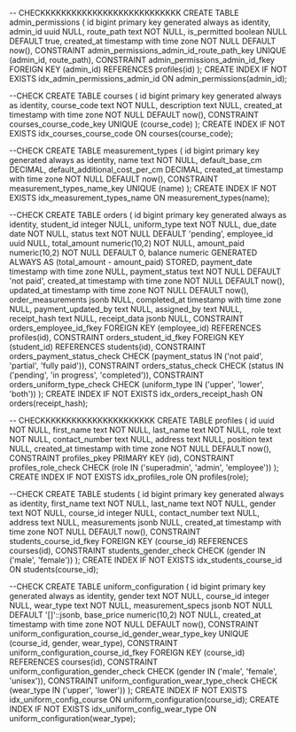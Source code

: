 
-- CHECKKKKKKKKKKKKKKKKKKKKKKKKKKK
CREATE TABLE admin_permissions (
  id bigint primary key generated always as identity,
  admin_id uuid NULL,
  route_path text NOT NULL,
  is_permitted boolean NULL DEFAULT true,
  created_at timestamp with time zone NOT NULL DEFAULT now(),
  CONSTRAINT admin_permissions_admin_id_route_path_key UNIQUE (admin_id, route_path),
  CONSTRAINT admin_permissions_admin_id_fkey FOREIGN KEY (admin_id) REFERENCES profiles(id)
);
CREATE INDEX IF NOT EXISTS idx_admin_permissions_admin_id ON admin_permissions(admin_id);

--CHECK
CREATE TABLE courses (
  id bigint primary key generated always as identity,
  course_code text NOT NULL,
  description text NULL,
  created_at timestamp with time zone NOT NULL DEFAULT now(),
  CONSTRAINT courses_course_code_key UNIQUE (course_code)
);
CREATE INDEX IF NOT EXISTS idx_courses_course_code ON courses(course_code);

--CHECK
CREATE TABLE measurement_types (
  id bigint primary key generated always as identity,
  name text NOT NULL,
  default_base_cm DECIMAL,
  default_additional_cost_per_cm DECIMAL,
  created_at timestamp with time zone NOT NULL DEFAULT now(),
  CONSTRAINT measurement_types_name_key UNIQUE (name)
);
CREATE INDEX IF NOT EXISTS idx_measurement_types_name ON measurement_types(name);

--CHECK
CREATE TABLE orders (
  id bigint primary key generated always as identity,
  student_id integer NULL,
  uniform_type text NOT NULL,
  due_date date NOT NULL,
  status text NOT NULL DEFAULT 'pending',
  employee_id uuid NULL,
  total_amount numeric(10,2) NOT NULL,
  amount_paid numeric(10,2) NOT NULL DEFAULT 0,
  balance numeric GENERATED ALWAYS AS (total_amount - amount_paid) STORED,
  payment_date timestamp with time zone NULL,
  payment_status text NOT NULL DEFAULT 'not paid',
  created_at timestamp with time zone NOT NULL DEFAULT now(),
  updated_at timestamp with time zone NOT NULL DEFAULT now(),
  order_measurements jsonb NULL,
  completed_at timestamp with time zone NULL,
  payment_updated_by text NULL,
  assigned_by text NULL,
  receipt_hash text NULL,
  receipt_data jsonb NULL,
  CONSTRAINT orders_employee_id_fkey FOREIGN KEY (employee_id) REFERENCES profiles(id),
  CONSTRAINT orders_student_id_fkey FOREIGN KEY (student_id) REFERENCES students(id),
  CONSTRAINT orders_payment_status_check CHECK (payment_status IN ('not paid', 'partial', 'fully paid')),
  CONSTRAINT orders_status_check CHECK (status IN ('pending', 'in progress', 'completed')),
  CONSTRAINT orders_uniform_type_check CHECK (uniform_type IN ('upper', 'lower', 'both'))
);
CREATE INDEX IF NOT EXISTS idx_orders_receipt_hash ON orders(receipt_hash);

-- CHECKKKKKKKKKKKKKKKKKKKKKK
CREATE TABLE profiles (
  id uuid NOT NULL,
  first_name text NOT NULL,
  last_name text NOT NULL,
  role text NOT NULL,
  contact_number text NULL,
  address text NULL,
  position text NULL,
  created_at timestamp with time zone NOT NULL DEFAULT now(),
  CONSTRAINT profiles_pkey PRIMARY KEY (id),
  CONSTRAINT profiles_role_check CHECK (role IN ('superadmin', 'admin', 'employee'))
);
CREATE INDEX IF NOT EXISTS idx_profiles_role ON profiles(role);

--CHECK
CREATE TABLE students (
  id bigint primary key generated always as identity,
  first_name text NOT NULL,
  last_name text NOT NULL,
  gender text NOT NULL,
  course_id integer NULL,
  contact_number text NULL,
  address text NULL,
  measurements jsonb NULL,
  created_at timestamp with time zone NOT NULL DEFAULT now(),
  CONSTRAINT students_course_id_fkey FOREIGN KEY (course_id) REFERENCES courses(id),
  CONSTRAINT students_gender_check CHECK (gender IN ('male', 'female'))
);
CREATE INDEX IF NOT EXISTS idx_students_course_id ON students(course_id);

--CHECK
CREATE TABLE uniform_configuration (
  id bigint primary key generated always as identity,
  gender text NOT NULL,
  course_id integer NULL,
  wear_type text NOT NULL,
  measurement_specs jsonb NOT NULL DEFAULT '[]'::jsonb,
  base_price numeric(10,2) NOT NULL,
  created_at timestamp with time zone NOT NULL DEFAULT now(),
  CONSTRAINT uniform_configuration_course_id_gender_wear_type_key UNIQUE (course_id, gender, wear_type),
  CONSTRAINT uniform_configuration_course_id_fkey FOREIGN KEY (course_id) REFERENCES courses(id),
  CONSTRAINT uniform_configuration_gender_check CHECK (gender IN ('male', 'female', 'unisex')),
  CONSTRAINT uniform_configuration_wear_type_check CHECK (wear_type IN ('upper', 'lower'))
);
CREATE INDEX IF NOT EXISTS idx_uniform_config_course ON uniform_configuration(course_id);
CREATE INDEX IF NOT EXISTS idx_uniform_config_wear_type ON uniform_configuration(wear_type);